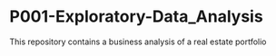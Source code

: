# P001-Exploratory-Data_Analysis
This repository contains a business analysis of a real estate portfolio
